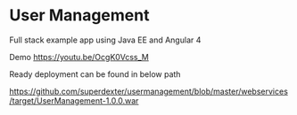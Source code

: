 # User Management

Full stack example app using Java EE and Angular 4

Demo
https://youtu.be/OcgK0Vcss_M


Ready deployment can be found in below path

https://github.com/superdexter/usermanagement/blob/master/webservices/target/UserManagement-1.0.0.war

